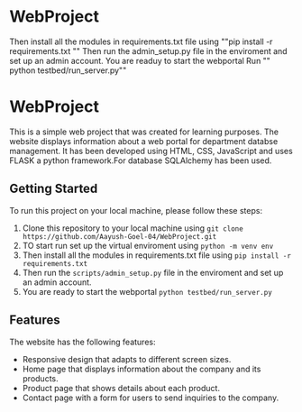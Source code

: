 # WebProject

Then install all the modules in requirements.txt file using
""pip install -r requirements.txt ""
Then run the admin_setup.py file in the enviroment and set up an admin account.
You are readuy to start the webportal
Run "" python testbed/run_server.py""
# WebProject

This is a simple web project that was created for learning purposes. The website displays information about a web portal for department databse management. 
It has been developed using HTML, CSS, JavaScript and uses FLASK a python framework.For database SQLAlchemy has been used.

## Getting Started

To run this project on your local machine, please follow these steps:

1. Clone this repository to your local machine using `git clone https://github.com/Aayush-Goel-04/WebProject.git`
2. TO start run set up the virtual enviroment using   `python -m venv env`
3. Then install all the modules in requirements.txt file using `pip install -r requirements.txt `
4. Then run the `scripts/admin_setup.py` file in the enviroment and set up an admin account.
5. You are ready to start the webportal  `python testbed/run_server.py`

## Features

The website has the following features:

- Responsive design that adapts to different screen sizes.
- Home page that displays information about the company and its products.
- Product page that shows details about each product.
- Contact page with a form for users to send inquiries to the company.

